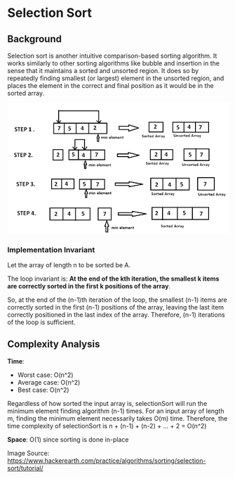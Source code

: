 # Selection Sort

## Background

Selection sort is another intuitive comparison-based sorting algorithm. It works similarly to other sorting algorithms
like bubble and insertion in the sense that it maintains a sorted and unsorted region. It does so by repeatedly finding
smallest (or largest) element in the unsorted region, and places the element in the correct and final position as it
would be in the sorted array.

![SelectionSort](../../../../../../docs/assets/images/SelectionSort.png)

### Implementation Invariant
Let the array of length n to be sorted be A.

The loop invariant is:
**At the end of the kth iteration, the smallest k items are correctly sorted in the first k positions of the array**.

So, at the end of the (n-1)th iteration of the loop, the smallest (n-1) items are correctly sorted in the first (n-1)
positions of the array, leaving the last item correctly positioned in the last index of the array. Therefore,
(n-1) iterations of the loop is sufficient.

## Complexity Analysis

**Time**:

- Worst case: O(n^2)
- Average case: O(n^2)
- Best case: O(n^2)

Regardless of how sorted the input array is, selectionSort will run the minimum element finding algorithm (n-1)
times. For an input array of length m, finding the minimum element necessarily takes O(m) time. Therefore, the
time complexity of selectionSort is n + (n-1) + (n-2) + ... + 2 = O(n^2)

**Space**: O(1) since sorting is done in-place

Image Source: https://www.hackerearth.com/practice/algorithms/sorting/selection-sort/tutorial/
